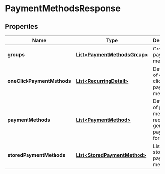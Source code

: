 

# PaymentMethodsResponse


## Properties

| Name | Type | Description | Notes |
|------------ | ------------- | ------------- | -------------|
|**groups** | [**List&lt;PaymentMethodsGroup&gt;**](PaymentMethodsGroup.md) | Groups of payment methods. |  [optional] |
|**oneClickPaymentMethods** | [**List&lt;RecurringDetail&gt;**](RecurringDetail.md) | Detailed list of one-click payment methods. |  [optional] |
|**paymentMethods** | [**List&lt;PaymentMethod&gt;**](PaymentMethod.md) | Detailed list of payment methods required to generate payment forms. |  [optional] |
|**storedPaymentMethods** | [**List&lt;StoredPaymentMethod&gt;**](StoredPaymentMethod.md) | List of all stored payment methods. |  [optional] |



